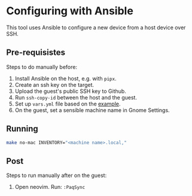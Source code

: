# Configuring with Ansible

This tool uses Ansible to configure a new device from a host device over SSH.

## Pre-requisistes

Steps to do manually before:

1. Install Ansible on the host, e.g. with `pipx`.
2. Create an ssh key on the target.
3. Upload the guest's public SSH key to Github.
4. Run `ssh-copy-id` between the host and the guest.
5. Set up `vars.yml` file based on the [example](./vars.yml.example).
6. On the guest, set a sensible machine name in Gnome Settings.

## Running

```bash
make no-mac INVENTORY="<machine name>.local,"
```

## Post

Steps to run manually after on the guest:

1. Open neovim. Run: `:PaqSync`
